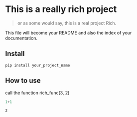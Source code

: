 # This is a really rich project
> or as some would say, this is a real project Rich.


This file will become your README and also the index of your documentation.

## Install

`pip install your_project_name`

## How to use

call the function rich_func(3, 2)

```python
1+1
```




    2


